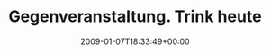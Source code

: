 ---
retweeted: false
source: <a href="http://twitter.com" rel="nofollow">Twitter Web Client</a>
entities:
  hashtags:
  - text: coffeeculture
    indices:
    - '47'
    - '61'
  symbols: []
  user_mentions: []
  urls: []
display_text_range:
- '0'
- '62'
favorite_count: '0'
id_str: '1102458932'
truncated: false
retweet_count: '0'
id: '1102458932'
created_at: Wed Jan 07 18:33:49 +0000 2009
favorited: false
full_text: 'Gegenveranstaltung. Trink heute mal wieder bei #coffeeculture.'
lang: de
tags:
- coffeeculture
- pesos:twitter
date: '2009-01-07T18:33:49+00:00'
src: https://twitter.com/bascht/status/1102458932
original_url: https://twitter.com/bascht/status/1102458932
type: twitter_tweet
text: 'Gegenveranstaltung. Trink heute mal wieder bei #coffeeculture.'
title: Gegenveranstaltung. Trink heute

---